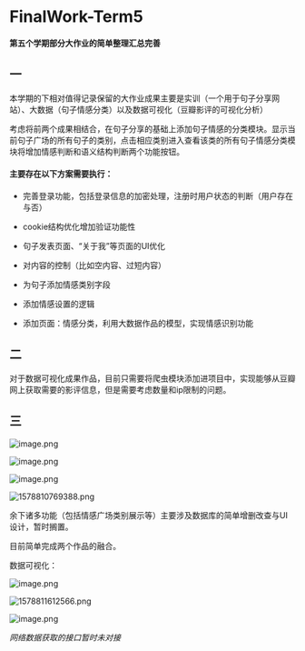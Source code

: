 # FinalWork-Term5
**第五个学期部分大作业的简单整理汇总完善**

## 一

本学期的下相对值得记录保留的大作业成果主要是实训（一个用于句子分享网站）、大数据（句子情感分类）以及数据可视化（豆瓣影评的可视化分析）

考虑将前两个成果相结合，在句子分享的基础上添加句子情感的分类模块。显示当前句子广场的所有句子的类别，点击相应类别进入查看该类的所有句子情感分类模块将增加情感判断和语义结构判断两个功能按钮。

#### 主要存在以下方案需要执行：

* 完善登录功能，包括登录信息的加密处理，注册时用户状态的判断（用户存在与否）

* cookie结构优化增加验证功能性

* 句子发表页面、“关于我”等页面的UI优化

* 对内容的控制（比如空内容、过短内容）

* 为句子添加情感类别字段

* 添加情感设置的逻辑

* 添加页面：情感分类，利用大数据作品的模型，实现情感识别功能

## 二

对于数据可视化成果作品，目前只需要将爬虫模块添加进项目中，实现能够从豆瓣网上获取需要的影评信息，但是需要考虑数量和ip限制的问题。

## 三

![image.png](https://i.loli.net/2020/01/12/xKmYAnw7iyz5NGs.png)

![image.png](https://i.loli.net/2020/01/12/eFUJ1YMjQyG9RCv.png)

![image.png](https://i.loli.net/2020/01/12/G8LFeNRicfT19XH.png)

![1578810769388.png](https://i.loli.net/2020/01/12/KbyQTphRWe2Pfts.png)

余下诸多功能（包括情感广场类别展示等）主要涉及数据库的简单增删改查与UI设计，暂时搁置。

目前简单完成两个作品的融合。

数据可视化：

![image.png](https://i.loli.net/2020/01/12/AsNfRvKw7yI6x1d.png)

![1578811612566.png](https://i.loli.net/2020/01/12/tayGoKQFcNUP8Cz.png)

![image.png](https://i.loli.net/2020/01/12/sLfMbi3SGqFYQJm.png)

*网络数据获取的接口暂时未对接*


